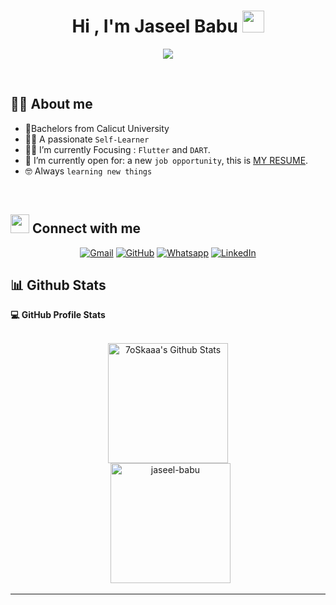 

<!--
**jaseel-babu/jaseel-babu** is a ✨ _special_ ✨ repository because its `README.md` (this file) appears on your GitHub profile.

Here are some ideas to get you started:

- 🔭 I’m currently working on ...
- 🌱 I’m currently learning ...
- 👯 I’m looking to collaborate on ...
- 🤔 I’m looking for help with ...
- 💬 Ask me about ...
- 📫 How to reach me: ...
- 😄 Pronouns: ...
- ⚡ Fun fact: ...
-->
<h1 align="center">Hi , I'm Jaseel Babu <img src="https://media.giphy.com/media/hvRJCLFzcasrR4ia7z/giphy.gif" width="35"></h1>
<p align="center">
  <a href="https://github.com/DenverCoder1/readme-typing-svg"><img src="https://readme-typing-svg.herokuapp.com?lines=Self-Taught+Flutter+Developer;Competitive+Programmer;Always%20learning%20new%20things&center=true&width=500&height=50"></a>
</p>


<br>




## :sassy_man:  About me
- :school:Bachelors from Calicut University
- :technologist: A passionate `Self-Learner`
- :student: I’m currently Focusing : `Flutter` and `DART`.
- :thinking: I’m currently open for: a new `job opportunity`, this is [MY RESUME](https://drive.google.com/file/d/1Zf7g3AgojCafzWnuwirDfEuxZNHHYaKI/view?usp=sharing).
- :nerd_face: Always `learning new things`

<br>


## <img src="https://media.giphy.com/media/iY8CRBdQXODJSCERIr/giphy.gif" width="30px"> Connect with me
<p align="center">
	<a href="mailto:jaseelbabumancheri@gmail.com"><img img src="https://img.shields.io/badge/gmail-%23EA4335.svg?style=plastic&logo=gmail&logoColor=white" alt="Gmail"/></a>
	<a href="https://github.com/jaseel-babu"><img src="https://img.shields.io/badge/github-%23181717.svg?style=plastic&logo=github&logoColor=white" alt="GitHub"/></a>
	<a href="https://wa.me/919747830537"><img src="https://img.shields.io/badge/whatsapp-%2325D366.svg?style=plastic&logo=whatsapp&logoColor=white" alt="Whatsapp"/></a>
	<a href="https://www.linkedin.com/in/jaseel-mancheri"><img src="https://img.shields.io/badge/linkedin-%230A66C2.svg?style=plastic&logo=linkedin&logoColor=white" alt="LinkedIn"/></a>	
	
	
</p>



## 📊 Github Stats



  <summary><b>💻 GitHub Profile Stats</b></summary>
  <br/>
  <p align="center">
    <a href="https://github.com/anuraghazra/github-readme-stats"><img alt="7oSkaaa's Github Stats" src="https://github-readme-stats.vercel.app/api?username=jaseel-babu&show_icons=true&count_private=true&theme=algolia" height="192px"/></a>
<br/>
  &nbsp;
	  <img src="https://github-readme-stats.vercel.app/api/top-langs?username=jaseel-babu&langs_count=10&show_icons=true&locale=en&layout=compact&theme=algolia" alt="jaseel-babu" height="192px"/>
  <br/>

  </p>

----

<br/>



